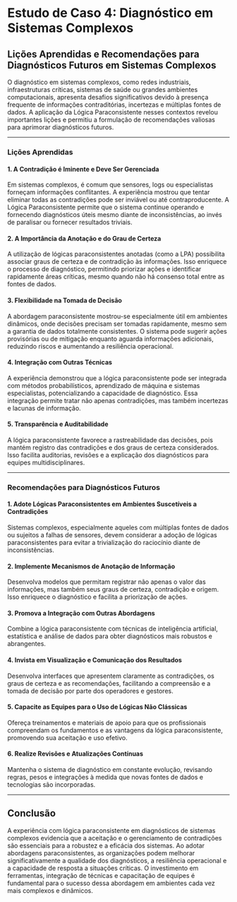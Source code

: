 
# Estudo de Caso 4: Diagnóstico em Sistemas Complexos

## Lições Aprendidas e Recomendações para Diagnósticos Futuros em Sistemas Complexos

O diagnóstico em sistemas complexos, como redes industriais, infraestruturas críticas, sistemas de saúde ou grandes ambientes computacionais, apresenta desafios significativos devido à presença frequente de informações contraditórias, incertezas e múltiplas fontes de dados. A aplicação da Lógica Paraconsistente nesses contextos revelou importantes lições e permitiu a formulação de recomendações valiosas para aprimorar diagnósticos futuros.

---

### Lições Aprendidas

#### 1. **A Contradição é Iminente e Deve Ser Gerenciada**
Em sistemas complexos, é comum que sensores, logs ou especialistas forneçam informações conflitantes. A experiência mostrou que tentar eliminar todas as contradições pode ser inviável ou até contraproducente. A Lógica Paraconsistente permite que o sistema continue operando e fornecendo diagnósticos úteis mesmo diante de inconsistências, ao invés de paralisar ou fornecer resultados triviais.

#### 2. **A Importância da Anotação e do Grau de Certeza**
A utilização de lógicas paraconsistentes anotadas (como a LPA) possibilita associar graus de certeza e de contradição às informações. Isso enriquece o processo de diagnóstico, permitindo priorizar ações e identificar rapidamente áreas críticas, mesmo quando não há consenso total entre as fontes de dados.

#### 3. **Flexibilidade na Tomada de Decisão**
A abordagem paraconsistente mostrou-se especialmente útil em ambientes dinâmicos, onde decisões precisam ser tomadas rapidamente, mesmo sem a garantia de dados totalmente consistentes. O sistema pode sugerir ações provisórias ou de mitigação enquanto aguarda informações adicionais, reduzindo riscos e aumentando a resiliência operacional.

#### 4. **Integração com Outras Técnicas**
A experiência demonstrou que a lógica paraconsistente pode ser integrada com métodos probabilísticos, aprendizado de máquina e sistemas especialistas, potencializando a capacidade de diagnóstico. Essa integração permite tratar não apenas contradições, mas também incertezas e lacunas de informação.

#### 5. **Transparência e Auditabilidade**
A lógica paraconsistente favorece a rastreabilidade das decisões, pois mantém registro das contradições e dos graus de certeza considerados. Isso facilita auditorias, revisões e a explicação dos diagnósticos para equipes multidisciplinares.

---

### Recomendações para Diagnósticos Futuros

#### 1. **Adote Lógicas Paraconsistentes em Ambientes Suscetíveis a Contradições**
Sistemas complexos, especialmente aqueles com múltiplas fontes de dados ou sujeitos a falhas de sensores, devem considerar a adoção de lógicas paraconsistentes para evitar a trivialização do raciocínio diante de inconsistências.

#### 2. **Implemente Mecanismos de Anotação de Informação**
Desenvolva modelos que permitam registrar não apenas o valor das informações, mas também seus graus de certeza, contradição e origem. Isso enriquece o diagnóstico e facilita a priorização de ações.

#### 3. **Promova a Integração com Outras Abordagens**
Combine a lógica paraconsistente com técnicas de inteligência artificial, estatística e análise de dados para obter diagnósticos mais robustos e abrangentes.

#### 4. **Invista em Visualização e Comunicação dos Resultados**
Desenvolva interfaces que apresentem claramente as contradições, os graus de certeza e as recomendações, facilitando a compreensão e a tomada de decisão por parte dos operadores e gestores.

#### 5. **Capacite as Equipes para o Uso de Lógicas Não Clássicas**
Ofereça treinamentos e materiais de apoio para que os profissionais compreendam os fundamentos e as vantagens da lógica paraconsistente, promovendo sua aceitação e uso efetivo.

#### 6. **Realize Revisões e Atualizações Contínuas**
Mantenha o sistema de diagnóstico em constante evolução, revisando regras, pesos e integrações à medida que novas fontes de dados e tecnologias são incorporadas.

---

## Conclusão

A experiência com lógica paraconsistente em diagnósticos de sistemas complexos evidencia que a aceitação e o gerenciamento de contradições são essenciais para a robustez e a eficácia dos sistemas. Ao adotar abordagens paraconsistentes, as organizações podem melhorar significativamente a qualidade dos diagnósticos, a resiliência operacional e a capacidade de resposta a situações críticas. O investimento em ferramentas, integração de técnicas e capacitação de equipes é fundamental para o sucesso dessa abordagem em ambientes cada vez mais complexos e dinâmicos.
```
